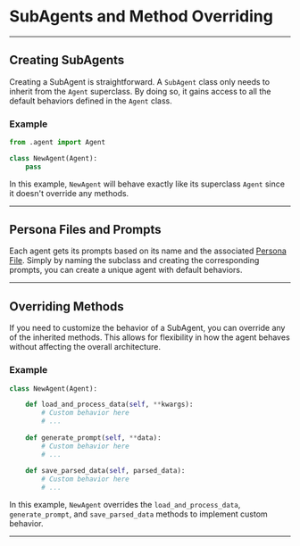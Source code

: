 # SubAgents and Method Overriding

---

## Creating SubAgents

Creating a SubAgent is straightforward. A `SubAgent` class only needs to inherit from the `Agent` superclass. By doing so, it gains access to all the default behaviors defined in the `Agent` class.

### Example
```python
from .agent import Agent

class NewAgent(Agent):
    pass
```

In this example, `NewAgent` will behave exactly like its superclass `Agent` since it doesn't override any methods.

---

## Persona Files and Prompts

Each agent gets its prompts based on its name and the associated [Persona File](./Persona.md). Simply by naming the subclass and creating the corresponding prompts, you can create a unique agent with default behaviors.

---

## Overriding Methods

If you need to customize the behavior of a SubAgent, you can override any of the inherited methods. This allows for flexibility in how the agent behaves without affecting the overall architecture.

### Example
```python
class NewAgent(Agent):

    def load_and_process_data(self, **kwargs):
        # Custom behavior here
        # ...
        
    def generate_prompt(self, **data):
        # Custom behavior here
        # ...
    
    def save_parsed_data(self, parsed_data):
        # Custom behavior here
        # ...
```

In this example, `NewAgent` overrides the `load_and_process_data`, `generate_prompt`, and `save_parsed_data` methods to implement custom behavior.

---

